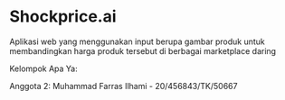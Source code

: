 # Shockprice.ai
Aplikasi web yang menggunakan input berupa gambar produk untuk membandingkan harga produk tersebut di berbagai marketplace daring

Kelompok Apa Ya:


Anggota 2: Muhammad Farras Ilhami - 20/456843/TK/50667
